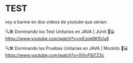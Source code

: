 # TEST 

voy a barme en dos videos de youtube que serian:

🔍🛠️ Dominando los Test Unitarios en JAVA | JUnit 🚀💻
https://www.youtube.com/watch?v=mEzoe6KSUu8

🔍🛠️ Dominando las Pruebas Unitarias en JAVA | Mockito 🚀💻
https://www.youtube.com/watch?v=0VivFIbTZ3c



